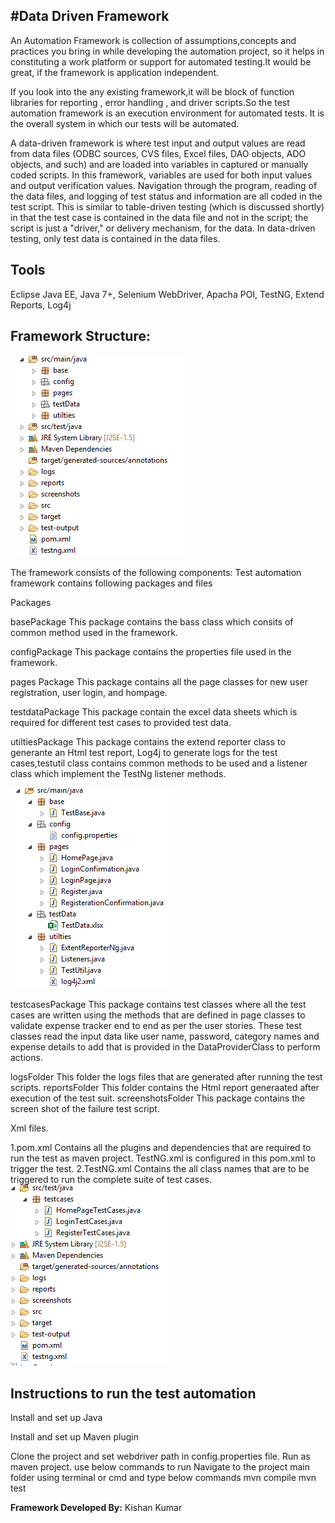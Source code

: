 #Data Driven Framework
--
An Automation Framework is collection of assumptions,concepts and practices you bring in while developing the automation project, so it helps in constituting a work platform or support for automated testing.It would be great, if the framework is application independent.

If you look into the any existing framework,it will be block of function libraries for reporting , error handling , and driver scripts.So the test automation framework is an execution environment for automated tests. It is the overall system in which our tests will be automated.

A data-driven framework is where test input and output values are read from data files (ODBC sources, CVS files, Excel files, DAO objects, ADO objects, and such) and are loaded into variables in captured or manually coded scripts. In this framework, variables are used for both input values and output verification values. Navigation through the program, reading of the data files, and logging of test status and information are all coded in the test script. This is similar to table-driven testing (which is discussed shortly) in that the test case is contained in the data file and not in the script; the script is just a "driver," or delivery mechanism, for the data. In data-driven testing, only test data is contained in the data files.

Tools
--

Eclipse Java EE, 
Java 7+, 
Selenium WebDriver, 
Apacha POI, 
TestNG, 
Extend Reports, 
Log4j

Framework Structure:
--
<img src ="Images/Framework%20Structure.PNG">

The framework consists of the following components:
Test automation framework contains following packages and files

Packages

basePackage
This package contains the bass class which consits of common  method used in the framework.

configPackage
This package contains the properties file used in the framework.

pages Package
This package contains all the page classes for new user registration, user login, and hompage. 

testdataPackage
This package contain the excel data sheets which is required for different test cases to provided test data.

utiltiesPackage
This package contains the extend reporter class to generante an Html test report, Log4j to generate logs for the test cases,testutil class contains common methods to be used and a listener class which implement the TestNg listener methods.

<img src ="Images/Src%20Main%20Java.PNG">

testcasesPackage 
This package contains test classes where all the test cases are written using the methods that are defined in page classes to validate expense tracker end to end as per the user stories. These test classes read the input data like user name, password, category names and expense details to add that is provided in the DataProviderClass to perform actions.

logsFolder
This folder the logs files that are generated after running the test scripts.
reportsFolder
This folder contains the Html report generaated after execution of the test suit.
screenshotsFolder
This package contains the screen shot of the failure test script.

Xml files.

1.pom.xml 
Contains all the plugins and dependencies that are required to run the test as maven project. TestNG.xml is configured in this pom.xml to trigger the test.
2.TestNG.xml 
Contains the all class names that are to be triggered to run the complete suite of test cases.
<img src ="Images/Src%20Test%20Java.PNG">

Instructions to run the test automation
--


Install and set up Java

Install and set up Maven plugin

Clone the project and set webdriver path in config.properties file. Run as maven project. use below commands to run Navigate to the project main folder using terminal or cmd and type below commands mvn compile mvn test

<b>Framework Developed By:</b> Kishan Kumar
